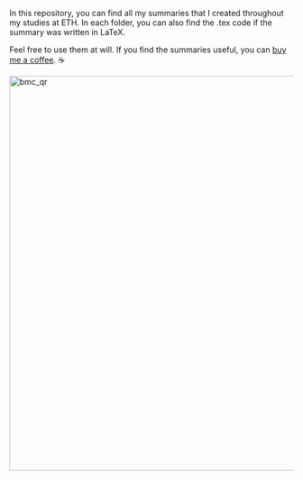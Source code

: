 In this repository, you can find all my summaries that I created throughout my studies at ETH. In each folder, you can also find the .tex code if the summary was written in LaTeX.

Feel free to use them at will. If you find the summaries useful, you can [buy me a coffee](https://www.buymeacoffee.com/szekerbalazs). ☕

<img width="700" height="700" alt="bmc_qr" src="https://github.com/user-attachments/assets/7a3c6862-a557-4c6e-81ad-447c2b559050" />

